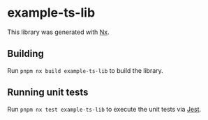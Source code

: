 # example-ts-lib

This library was generated with [Nx](https://nx.dev).

## Building

Run `pnpm nx build example-ts-lib` to build the library.

## Running unit tests

Run `pnpm nx test example-ts-lib` to execute the unit tests via [Jest](https://jestjs.io).
